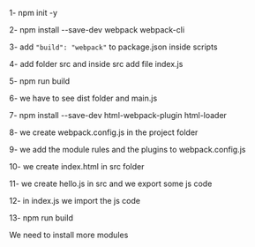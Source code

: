 1- npm init -y

2- npm install --save-dev webpack webpack-cli

3- add `"build": "webpack"` to package.json inside scripts

4- add folder src and inside src add file index.js

5- npm run build

6- we have to see dist folder and main.js

7- npm install --save-dev html-webpack-plugin html-loader

8- we create webpack.config.js in the project folder

9- we add the module rules and the plugins to webpack.config.js

10- we create index.html in src folder

11- we create hello.js in src and we export some js code

12- in index.js we import the js code

13- npm run build

We need to install more modules
